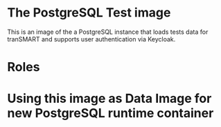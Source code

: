 # The PostgreSQL Test image

This is an image of the a PostgreSQL instance that loads tests data for
tranSMART and supports user authentication via Keycloak.

# Roles






# Using this image as Data Image for new PostgreSQL runtime container
